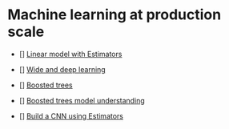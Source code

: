 # Machine learning at production scale

- [] [Linear model with Estimators](https://www.tensorflow.org/tutorials/estimators/linear)

- [] [Wide and deep learning](https://github.com/tensorflow/models/tree/master/official/wide_deep)

- [] [Boosted trees](https://www.tensorflow.org/tutorials/estimators/boosted_trees)

- [] [Boosted trees model understanding](https://www.tensorflow.org/tutorials/estimators/boosted_trees_model_understanding)

- [] [Build a CNN using Estimators](https://www.tensorflow.org/tutorials/estimators/cnn)